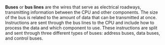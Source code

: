 **Buses** or **bus lines** are the wires that serve as electrical roadways, transmitting information between the CPU and other components. The size of the bus is related to the amount of data that can be transmitted at once. Instructions are sent through the bus lines to the CPU and include how to process the data and which component to use. These instructions are split and sent through three different types of buses: address buses, data buses, and control buses.